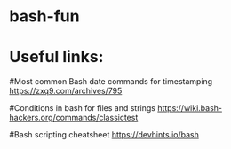 # bash-fun

# Useful links:
#Most common Bash date commands for timestamping
https://zxq9.com/archives/795

#Conditions in bash for files and strings
https://wiki.bash-hackers.org/commands/classictest


#Bash scripting cheatsheet
https://devhints.io/bash